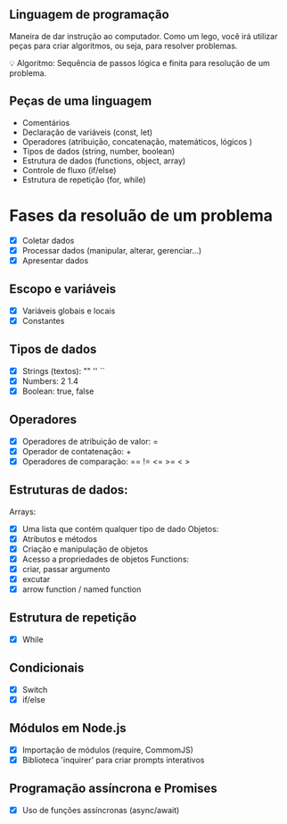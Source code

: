 ## Linguagem de programação
Maneira de dar instrução ao computador. Como um lego, você irá utilizar peças para criar algoritmos, ou seja, para resolver problemas.

💡 Algoritmo: Sequência de passos lógica e finita para resolução de um problema.

## Peças de uma linguagem

 - Comentários
 - Declaração de variáveis (const, let)
 - Operadores (atribuição, concatenação, matemáticos, lógicos )
 - Tipos de dados (string, number, boolean)
 - Estrutura de dados (functions, object, array)
 - Controle de fluxo (if/else)
 - Estrutura de repetição (for, while)

# Fases da resoluão de um problema

 - [x] Coletar dados
 - [x] Processar dados (manipular, alterar, gerenciar...)
 - [x] Apresentar dados

## Escopo e variáveis

 - [x] Variáveis globais e locais
 - [x] Constantes

## Tipos de dados

 - [x] Strings (textos): "" '' ``
 - [x] Numbers: 2 1.4
 - [x] Boolean: true, false

## Operadores

 - [x] Operadores de atribuição de valor: =
 - [x] Operador de contatenação: +
 - [x] Operadores de comparação: == != <= >= < >

## Estruturas de dados:
Arrays: 
 - [x] Uma lista que contém qualquer tipo de dado
Objetos:
 - [x] Atributos e métodos
 - [x] Criação e manipulação de objetos
 - [x] Acesso a propriedades de objetos
Functions:
 - [x] criar, passar argumento
 - [x] excutar
 - [x] arrow function / named function

## Estrutura de repetição

 - [x] While

## Condicionais

 - [x] Switch
 - [x] if/else

 ## Módulos em Node.js

 - [x] Importação de módulos (require, CommomJS)
 - [x] Biblioteca 'inquirer' para criar prompts interativos

 ## Programação assíncrona e Promises
  - [x] Uso de funções assíncronas (async/await)